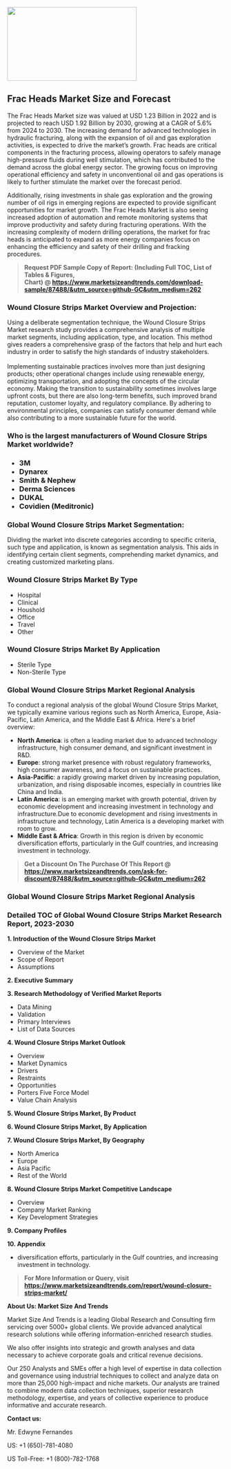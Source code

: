 <p><img class="alignnone size-medium wp-image-20088" src="https://ffe5etoiles.com/wp-content/uploads/2024/12/MST1-300x171.png" alt="" width="300" height="171" /></p><h2>Frac Heads Market Size and Forecast</h2><p>The Frac Heads Market size was valued at USD 1.23 Billion in 2022 and is projected to reach USD 1.92 Billion by 2030, growing at a CAGR of 5.6% from 2024 to 2030. The increasing demand for advanced technologies in hydraulic fracturing, along with the expansion of oil and gas exploration activities, is expected to drive the market’s growth. Frac heads are critical components in the fracturing process, allowing operators to safely manage high-pressure fluids during well stimulation, which has contributed to the demand across the global energy sector. The growing focus on improving operational efficiency and safety in unconventional oil and gas operations is likely to further stimulate the market over the forecast period.</p><p>Additionally, rising investments in shale gas exploration and the growing number of oil rigs in emerging regions are expected to provide significant opportunities for market growth. The Frac Heads Market is also seeing increased adoption of automation and remote monitoring systems that improve productivity and safety during fracturing operations. With the increasing complexity of modern drilling operations, the market for frac heads is anticipated to expand as more energy companies focus on enhancing the efficiency and safety of their drilling and fracking procedures.</p></p><blockquote id="" class=""><strong>Request PDF Sample Copy of Report: (Including Full TOC, List of Tables &amp; Figures, Chart)&nbsp;@&nbsp;<strong><a href="https://www.marketsizeandtrends.com/download-sample/87488/&utm_source=github-GC&utm_medium=262" target="_blank">https://www.marketsizeandtrends.com/download-sample/87488/&utm_source=github-GC&utm_medium=262</a></strong></strong></blockquote><h3 id="" class="">Wound Closure Strips Market&nbsp;Overview and Projection:</h3><p id="" class="">Using a deliberate segmentation technique, the Wound Closure Strips Market research study provides a comprehensive analysis of multiple market segments, including application, type, and location. This method gives readers a comprehensive grasp of the factors that help and hurt each industry in order to satisfy the high standards of industry stakeholders. <br /> <br />Implementing sustainable practices involves more than just designing products; other operational changes include using renewable energy, optimizing transportation, and adopting the concepts of the circular economy. Making the transition to sustainability sometimes involves large upfront costs, but there are also long-term benefits, such improved brand reputation, customer loyalty, and regulatory compliance. By adhering to environmental principles, companies can satisfy consumer demand while also contributing to a more sustainable future for the world.</p><h3 id="" class="">Who is the largest manufacturers of&nbsp;Wound Closure Strips Market worldwide?</h3><h3 class=""><p><ul><li>3M </li><li> Dynarex </li><li> Smith & Nephew </li><li> Derma Sciences </li><li> DUKAL </li><li> Covidien (Meditronic)</li></ul></p></h3><h3 id="" class="">Global&nbsp;Wound Closure Strips Market Segmentation:</h3><p id="" class="">Dividing the market into discrete categories according to specific criteria, such type and application, is known as segmentation analysis. This aids in identifying certain client segments, comprehending market dynamics, and creating customized marketing plans.</p><h3 id="" class="">Wound Closure Strips Market&nbsp;By Type</h3><p><p><ul><li>Hospital</li><li> Clinical</li><li> Houshold</li><li> Office</li><li> Travel</li><li> Other</p></li></ul></p></p><h3 id="" class="">Wound Closure Strips Market&nbsp;By Application</h3><p class=""><p><ul><li>Sterile Type</li><li> Non-Sterile Type</li></ul></p></p><h3 id="" class="">Global Wound Closure Strips Market Regional Analysis</h3><p id="" class="">To conduct a regional analysis of the global Wound Closure Strips Market, we typically examine various regions such as North America, Europe, Asia-Pacific, Latin America, and the Middle East &amp; Africa. Here's a brief overview:</p><ul><li><strong>North America</strong>: is often a leading market due to advanced technology infrastructure, high consumer demand, and significant investment in R&amp;D.</li><li><strong>Europe</strong>: strong market presence with robust regulatory frameworks, high consumer awareness, and a focus on sustainable practices.</li><li><strong>Asia-Pacific</strong>: a rapidly growing market driven by increasing population, urbanization, and rising disposable incomes, especially in countries like China and India.</li><li><strong>Latin America</strong>: is an emerging market with growth potential, driven by economic development and increasing investment in technology and infrastructure.Due to economic development and rising investments in infrastructure and technology, Latin America is a developing market with room to grow.</li><li><strong>Middle East &amp; Africa</strong>: Growth in this region is driven by economic diversification efforts, particularly in the Gulf countries, and increasing investment in technology.</li></ul><blockquote id="" class=""><strong>Get a Discount On The Purchase Of This Report @ <strong><a href="https://www.marketsizeandtrends.com/ask-for-discount/87488/&utm_source=github-GC&utm_medium=262" target="_blank">https://www.marketsizeandtrends.com/ask-for-discount/87488/&utm_source=github-GC&utm_medium=262</a></strong></strong></blockquote><h3 id="" class="">Global Wound Closure Strips Market Regional Analysis</h3><h3 id="" class="">Detailed TOC of Global Wound Closure Strips Market Research Report, 2023-2030</h3><p id="" class=""><strong>1. Introduction of the Wound Closure Strips Market</strong></p><ul><li>Overview of the Market</li><li>Scope of Report</li><li>Assumptions</li></ul><p id="" class=""><strong>2. Executive Summary</strong></p><p id="" class=""><strong>3. Research Methodology of Verified Market Reports</strong></p><ul><li>Data Mining</li><li>Validation</li><li>Primary Interviews</li><li>List of Data Sources</li></ul><p id="" class=""><strong>4. Wound Closure Strips Market Outlook</strong></p><ul><li>Overview</li><li>Market Dynamics</li><li>Drivers</li><li>Restraints</li><li>Opportunities</li><li>Porters Five Force Model</li><li>Value Chain Analysis</li></ul><p id="" class=""><strong>5. Wound Closure Strips Market, By Product</strong></p><p id="" class=""><strong>6. Wound Closure Strips Market, By Application</strong></p><p id="" class=""><strong>7. Wound Closure Strips Market, By Geography</strong></p><ul><li>North America</li><li>Europe</li><li>Asia Pacific</li><li>Rest of the World</li></ul><p id="" class=""><strong>8. Wound Closure Strips Market Competitive Landscape</strong></p><ul><li>Overview</li><li>Company Market Ranking</li><li>Key Development Strategies</li></ul><p id="" class=""><strong>9. Company Profiles</strong></p><p id="" class=""><strong>10. Appendix</strong></p><ul><li>diversification efforts, particularly in the Gulf countries, and increasing investment in technology.</li></ul><blockquote id="" class=""><strong>For More Information or Query, visit <strong><strong><a href="https://www.marketsizeandtrends.com/report/wound-closure-strips-market/" target="_blank">https://www.marketsizeandtrends.com/report/wound-closure-strips-market/</a></strong></strong></strong></blockquote><p id="" class=""><strong>About Us: Market Size And Trends</strong></p><p id="" class="">Market Size And Trends is a leading Global Research and Consulting firm servicing over 5000+ global clients. We provide advanced analytical research solutions while offering information-enriched research studies.</p><p id="" class="">We also offer insights into strategic and growth analyses and data necessary to achieve corporate goals and critical revenue decisions.</p><p id="" class="">Our 250 Analysts and SMEs offer a high level of expertise in data collection and governance using industrial techniques to collect and analyze data on more than 25,000 high-impact and niche markets. Our analysts are trained to combine modern data collection techniques, superior research methodology, expertise, and years of collective experience to produce informative and accurate research.</p><p id="" class=""><strong>Contact us:</strong></p><p id="" class="">Mr. Edwyne Fernandes</p><p id="" class="">US: +1 (650)-781-4080</p><p id="" class="">US Toll-Free: +1 (800)-782-1768</p>
